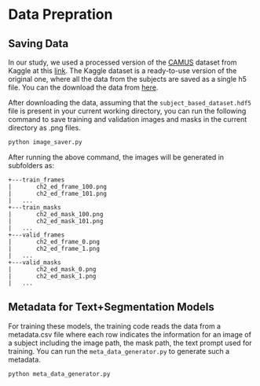 # Data Prepration
## Saving Data
In our study, we used a processed version of the [CAMUS](https://www.creatis.insa-lyon.fr/Challenge/camus/index.html) dataset from Kaggle at this [link](https://www.kaggle.com/datasets/toygarr/camus-subject-based). The Kaggle dataset is a ready-to-use version of the original one, where all the data from the subjects are saved as a single h5 file. You can the download the data from [here](https://www.kaggle.com/datasets/toygarr/camus-subject-base).

After downloading the data, assuming that the `subject_based_dataset.hdf5` file is present in your current working directory, you can run the following command to save training and validation images and masks in the current directory as .png files.
```bash
python image_saver.py
```
After running the above command, the images will be generated in subfolders as:
```
+---train_frames
|       ch2_ed_frame_100.png
|       ch2_ed_frame_101.png
|	...
+---train_masks
|       ch2_ed_mask_100.png
|       ch2_ed_mask_101.png
|	...
+---valid_frames
|       ch2_ed_frame_0.png
|       ch2_ed_frame_1.png
|	...
+---valid_masks
|       ch2_ed_mask_0.png
|       ch2_ed_mask_1.png
|	...
```
## Metadata for Text+Segmentation Models
For training these models, the training code reads the data from a metadata.csv file where each row indicates the information for an image of a subject including the image path, the mask path, the text prompt used for training. You can run the `meta_data_generator.py` to generate such a metadata.
```bash
python meta_data_generator.py
```


